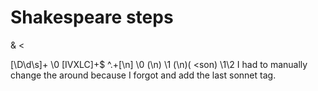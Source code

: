 # Shakespeare steps

&
<
>
[\D\d\s]+
    <xml>\0<xml>
[IVXLC]+$
    <sonnet number="\0">
^.+[\n]
    <line>\0</line>
<line>  (<sonnet number="[IVXLC]+">\n)</line>
      \1
 (</line>\n)(  <son)
    \1</sonnet>\2
I had to manually change the <line> around <xml> because I forgot and add the last sonnet tag.